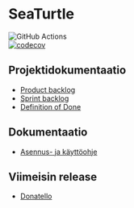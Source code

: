 # SeaTurtle

![GitHub Actions](https://github.com/NuiS4ncE/SeaTurtle/workflows/Java%20CI%20with%20Gradle/badge.svg) </br>
[![codecov](https://codecov.io/gh/NuiS4ncE/SeaTurtle/branch/main/graph/badge.svg?token=Q60VYB8G3A)](https://codecov.io/gh/NuiS4ncE/SeaTurtle)

## Projektidokumentaatio
- [Product backlog](https://github.com/NuiS4ncE/SeaTurtle/projects/1)
- [Sprint backlog](https://docs.google.com/spreadsheets/d/1R6aSc_ZoWkiR-j6P3UKGXraI02IU_1i7vpGAoZchAgc/)
- [Definition of Done](https://github.com/NuiS4ncE/SeaTurtle/blob/main/documentation/DefinitionOfDone.md)

## Dokumentaatio
- [Asennus- ja käyttöohje](https://github.com/NuiS4ncE/SeaTurtle/blob/main/documentation/Kayttoohje.md)

## Viimeisin release 
- [Donatello](https://github.com/NuiS4ncE/SeaTurtle/releases/tag/v0.1_Donatello)



